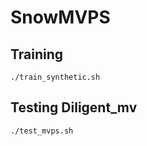 # SnowMVPS

## Training
```
./train_synthetic.sh
```

## Testing Diligent_mv
```
./test_mvps.sh
```
